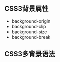 ## CSS3背景属性

- background-origin
- background-clip
- background-size
- background-break

## CSS3多背景语法